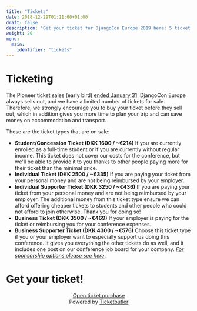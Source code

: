```yaml
---
title: "Tickets"
date: 2018-12-29T01:11:00+01:00
draft: false
description: "Get your ticket for DjangoCon Europe 2019 here: 5 ticket types are available."
weight: 20
menu:
  main:
    identifier: "tickets"
---
```


# Ticketing

The Pioneer ticket sales (early bird) <u>ended January 31</u>. DjangoCon Europe always sells out, and we have a limited number of tickets for sale. Therefore, we strongly encourage you to buy your ticket before they sell out, which in addition gives you more time to plan your trip and can save money on accommodation and transport.

These are the ticket types that are on sale:

* <strong>Student/Concession Ticket (DKK 1600 / ~€214)</strong>
If you are currently enrolled as a full-time student or if you are currently without regular income. This ticket does not cover our costs for the conference, but we'll be able to provide it to you thanks to other people paying more for their ticket than the minimal price.
* <strong>Individual Ticket (DKK 2500 / ~€335)</strong>
If you are paying your ticket from your personal money and are not being reimbursed by your employer.
* <strong>Individual Supporter Ticket (DKK 3250 / ~€436)</strong>
If you are paying your ticket from your personal money and are not being reimbursed by your employer.
The additional money from this ticket type ensure we can afford offering cheaper tickets to students and other people who could not afford to join otherwise. Thank you for doing so!
* <strong>Business Ticket (DKK 3500 / ~€469)</strong>
If your employer is paying for the ticket or reimbursing you for your conference expenses.
* <strong>Business Supporter Ticket (DKK 4300 / ~€576)</strong>
Choose this ticket type if you or your employer want to especially support us doing this conference. It gives you everything the other tickets do as well, and it includes one post on our conference job board for your company.
<i>[For sponsorship options please see here](https://2019.djangocon.eu/sponsors/)</i>.


# Get your ticket!

<center><a href="https://djangocon.ticketbutler.io/en/e/2019/" target="_blank" class="button">
  Open ticket purchase
</a></center>

<center>Powered by <a href="https://ticketbutler.io/" target="_blank">Ticketbutler</a></center>
